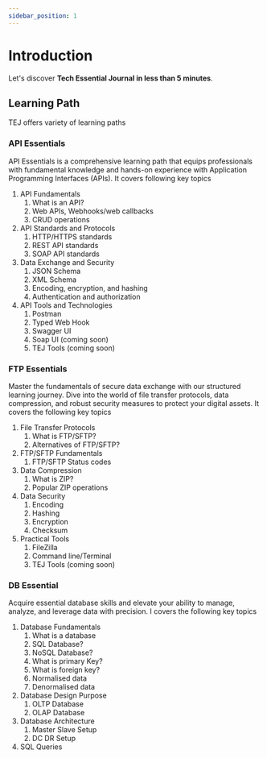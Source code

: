 ```yaml
---
sidebar_position: 1
---
```


# Introduction

Let's discover **Tech Essential Journal in less than 5 minutes**.

## Learning Path
TEJ offers variety of learning paths 

### API Essentials
API Essentials is a comprehensive learning path that equips professionals with fundamental knowledge and hands-on experience with Application Programming Interfaces (APIs). It covers following key topics
1. API Fundamentals
     1. What is an API? 
     2. Web APIs, Webhooks/web callbacks
     3. CRUD operations
2. API Standards and Protocols
    1. HTTP/HTTPS standards
    2. REST API standards
    3. SOAP API standards
3. Data Exchange and Security
    1. JSON Schema
    2. XML Schema
    3. Encoding, encryption, and hashing
    4. Authentication and authorization
4. API Tools and Technologies
    1. Postman
    2. Typed Web Hook
    3. Swagger UI
    4. Soap UI (coming soon)
    5. TEJ Tools (coming soon)
   
### FTP Essentials
Master the fundamentals of secure data exchange with our structured learning journey. Dive into the world of file transfer protocols, data compression, and robust security measures to protect your digital assets. It covers the following key topics
1. File Transfer Protocols
    1. What is FTP/SFTP?
    2. Alternatives of FTP/SFTP?
2. FTP/SFTP Fundamentals
    1. FTP/SFTP Status codes
3. Data Compression
    1. What is ZIP?
    2. Popular ZIP operations
4. Data Security
    1. Encoding
    2. Hashing
    3. Encryption
    4. Checksum
5. Practical Tools
    1. FileZilla
    2. Command line/Terminal
    3. TEJ Tools (coming soon)

### DB Essential
Acquire essential database skills and elevate your ability to manage, analyze, and leverage data with precision. I covers the following key topics

1. Database Fundamentals
    1. What is a database
    2. SQL Database?
    3. NoSQL Database?
    4. What is primary Key?
    5. What is foreign key?
    6. Normalised data
    7. Denormalised data
2. Database Design Purpose
    1. OLTP Database
    2. OLAP Database
3. Database Architecture
    1. Master Slave Setup
    2. DC DR Setup
4. SQL Queries
